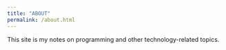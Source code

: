 ```yaml
---
title: "ABOUT"
permalink: /about.html
---
```

This site is my notes on programming and other technology-related topics.
